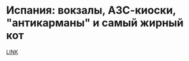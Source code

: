 # Испания: вокзалы, АЗС-киоски, "антикарманы" и самый жирный кот



[LINK](https://varlamov.ru/3255298.html)